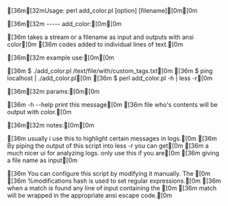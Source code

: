 [36m[32mUsage: perl add_color.pl [option] [filename][0m[0m

[36m[32m ----- add_color:[0m[0m

[36m takes a stream or a filename as input and outputs with ansi color[0m
[36m codes added to individual lines of text.[0m

[36m[32m example use:[0m[0m

[36m    $ ./add_color.pl /text/file/with/custom_tags.txt[0m
[36m    $ ping localhost | ./add_color.pl[0m
[36m    $ perl add_color.pl -h | less -r[0m

[36m[32m params:[0m[0m

[36m    -h --help   print this message[0m
[36m    <filename>  file who's contents will be output with color.[0m

[36m[32m notes:[0m[0m

[36m    usually i use this to highlight certain messages in logs.[0m
[36m    By piping the output of this script into less -r you can get[0m
[36m    a much nicer ui for analyzing logs. only use this if you are[0m
[36m    giving a file name as input[0m

[36m    You can configure this script by modifying it manually. The [0m
[36m    %modifications hash is used to set regular expressions.[0m
[36m    when a match is found any line of input containing the [0m
[36m    match will be wrapped in the appropriate ansi escape code.[0m



